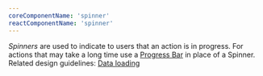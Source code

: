 ```yaml
---
coreComponentName: 'spinner'
reactComponentName: 'spinner'
---
```

*Spinners* are used to indicate to users that an action is in progress. For actions that may take a long time use a [Progress Bar](/documentation/react/components/progress) in place of a Spinner. Related design guidelines: [Data loading](/design-guidelines/usage-and-behavior/data-loading)
